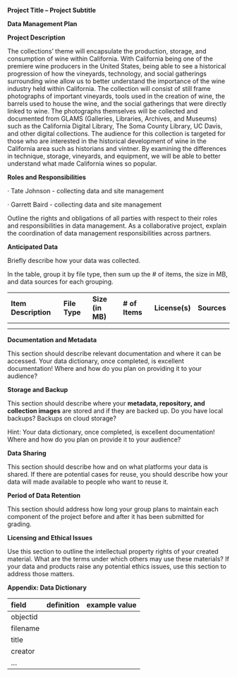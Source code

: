 **Project Title – Project Subtitle**

**Data Management Plan**

**Project Description**

The collections’ theme will encapsulate the production, storage, and consumption of wine within California. With California being one of the premiere wine producers in the United States, being able to see a historical progression of how the vineyards, technology, and social gatherings surrounding wine allow us to better understand the importance of the wine industry held within California. The collection will consist of still frame photographs of important vineyards, tools used in the creation of wine, the barrels used to house the wine, and the social gatherings that were directly linked to wine. The photographs themselves will be collected and documented from GLAMS (Galleries, Libraries, Archives, and Museums) such as the California Digital Library, The Soma County Library, UC Davis, and other digital collections. The audience for this collection is targeted for those who are interested in the historical development of wine in the California area such as historians and vintner. By examining the differences in technique, storage, vineyards, and equipment, we will be able to better understand what made California wines so popular.

**Roles and Responsibilities**

·         Tate Johnson \- collecting data and site management

·         Garrett Baird \- collecting data and site management

Outline the rights and obligations of all parties with respect to their roles and responsibilities in data management. As a collaborative project, explain the coordination of data management responsibilities across partners.

**Anticipated Data**

Briefly describe how your data was collected.

In the table, group it by file type, then sum up the \# of items, the size in MB, and data sources for each grouping.

| Item Description | File Type | Size (in MB) | \# of Items | License(s) | Sources |
| :---- | :---- | :---- | :---- | :---- | :---- |
|   |   |   |   |   |   |
|   |   |   |   |   |   |

**Documentation and Metadata**

This section should describe relevant documentation and where it can be accessed. Your data dictionary, once completed, is excellent documentation\! Where and how do you plan on providing it to your audience?

**Storage and Backup**

This section should describe where your **metadata, repository, and collection images** are stored and if they are backed up. Do you have local backups? Backups on cloud storage?

Hint: Your data dictionary, once completed, is excellent documentation\! Where and how do you plan on provide it to your audience?

**Data Sharing**

This section should describe how and on what platforms your data is shared. If there are potential cases for reuse, you should describe how your data will made available to people who want to reuse it.

**Period of Data Retention**

This section should address how long your group plans to maintain each component of the project before and after it has been submitted for grading.

**Licensing and Ethical Issues**

Use this section to outline the intellectual property rights of your created material.  What are the terms under which others may use these materials? If your data and products raise any potential ethics issues, use this section to address those matters.

 

**Appendix: Data Dictionary**

| field | definition | example value |
| :---- | :---- | :---- |
| objectid |   |   |
| filename |   |   |
| title |   |   |
| creator |   |   |
| … |   |   |

 

